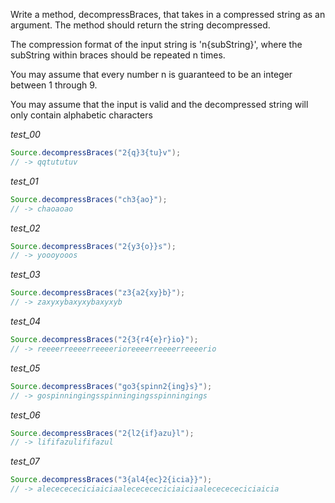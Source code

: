 Write a method, decompressBraces, that takes in a compressed string as an argument. The method should return the string decompressed.

The compression format of the input string is 'n{subString}', where the subString within braces should be repeated n times.

You may assume that every number n is guaranteed to be an integer between 1 through 9.

You may assume that the input is valid and the decompressed string will only contain alphabetic characters

_test_00_

```java
Source.decompressBraces("2{q}3{tu}v");
// -> qqtututuv
```

_test_01_

```java
Source.decompressBraces("ch3{ao}");
// -> chaoaoao
```

_test_02_

```java
Source.decompressBraces("2{y3{o}}s");
// -> yoooyooos
```

_test_03_

```java
Source.decompressBraces("z3{a2{xy}b}");
// -> zaxyxybaxyxybaxyxyb
```

_test_04_

```java
Source.decompressBraces("2{3{r4{e}r}io}");
// -> reeeerreeeerreeeerioreeeerreeeerreeeerio
```

_test_05_

```java
Source.decompressBraces("go3{spinn2{ing}s}");
// -> gospinningingsspinningingsspinningings
```

_test_06_

```java
Source.decompressBraces("2{l2{if}azu}l");
// -> lififazulififazul
```

_test_07_

```java
Source.decompressBraces("3{al4{ec}2{icia}}");
// -> alececececiciaiciaalececececiciaiciaalececececiciaicia
```
